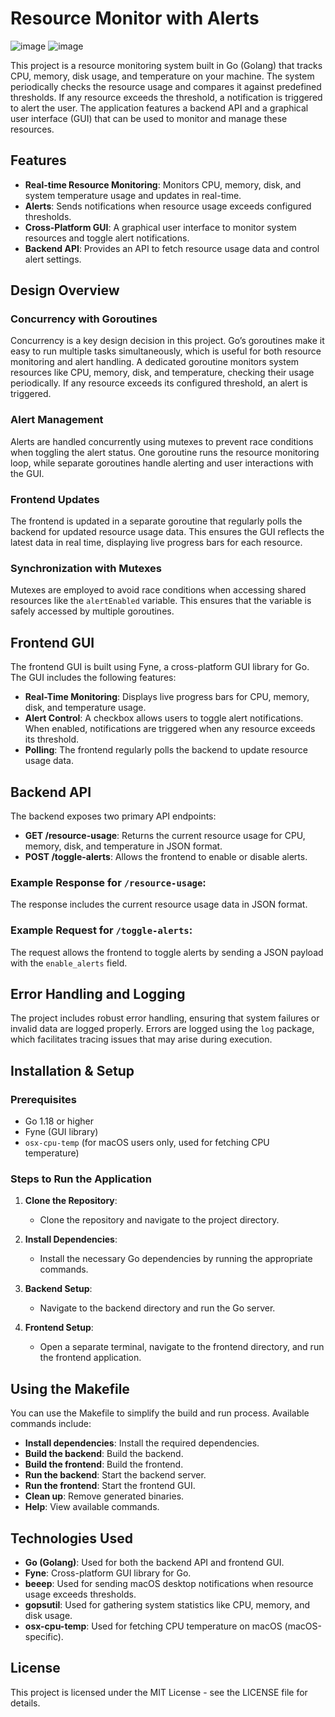 # Resource Monitor with Alerts
![image](https://github.com/user-attachments/assets/d1914265-8e60-481a-86d7-fc48cd7b6668)
![image](https://github.com/user-attachments/assets/f14b0408-fdd9-4f27-9436-7b8956ef4160)

This project is a resource monitoring system built in Go (Golang) that tracks CPU, memory, disk usage, and temperature on your machine. The system periodically checks the resource usage and compares it against predefined thresholds. If any resource exceeds the threshold, a notification is triggered to alert the user. The application features a backend API and a graphical user interface (GUI) that can be used to monitor and manage these resources.

## Features

- **Real-time Resource Monitoring**: Monitors CPU, memory, disk, and system temperature usage and updates in real-time.
- **Alerts**: Sends notifications when resource usage exceeds configured thresholds.
- **Cross-Platform GUI**: A graphical user interface to monitor system resources and toggle alert notifications.
- **Backend API**: Provides an API to fetch resource usage data and control alert settings.

## Design Overview

### Concurrency with Goroutines

Concurrency is a key design decision in this project. Go’s goroutines make it easy to run multiple tasks simultaneously, which is useful for both resource monitoring and alert handling. A dedicated goroutine monitors system resources like CPU, memory, disk, and temperature, checking their usage periodically. If any resource exceeds its configured threshold, an alert is triggered.

### Alert Management

Alerts are handled concurrently using mutexes to prevent race conditions when toggling the alert status. One goroutine runs the resource monitoring loop, while separate goroutines handle alerting and user interactions with the GUI.

### Frontend Updates

The frontend is updated in a separate goroutine that regularly polls the backend for updated resource usage data. This ensures the GUI reflects the latest data in real time, displaying live progress bars for each resource.

### Synchronization with Mutexes

Mutexes are employed to avoid race conditions when accessing shared resources like the `alertEnabled` variable. This ensures that the variable is safely accessed by multiple goroutines.

## Frontend GUI

The frontend GUI is built using Fyne, a cross-platform GUI library for Go. The GUI includes the following features:

- **Real-Time Monitoring**: Displays live progress bars for CPU, memory, disk, and temperature usage.
- **Alert Control**: A checkbox allows users to toggle alert notifications. When enabled, notifications are triggered when any resource exceeds its threshold.
- **Polling**: The frontend regularly polls the backend to update resource usage data.

## Backend API

The backend exposes two primary API endpoints:

- **GET /resource-usage**: Returns the current resource usage for CPU, memory, disk, and temperature in JSON format.
- **POST /toggle-alerts**: Allows the frontend to enable or disable alerts.

### Example Response for `/resource-usage`:
The response includes the current resource usage data in JSON format.

### Example Request for `/toggle-alerts`:
The request allows the frontend to toggle alerts by sending a JSON payload with the `enable_alerts` field.

## Error Handling and Logging

The project includes robust error handling, ensuring that system failures or invalid data are logged properly. Errors are logged using the `log` package, which facilitates tracing issues that may arise during execution.

## Installation & Setup

### Prerequisites

- Go 1.18 or higher
- Fyne (GUI library)
- `osx-cpu-temp` (for macOS users only, used for fetching CPU temperature)

### Steps to Run the Application

1. **Clone the Repository**:
    - Clone the repository and navigate to the project directory.

2. **Install Dependencies**:
    - Install the necessary Go dependencies by running the appropriate commands.

3. **Backend Setup**:
    - Navigate to the backend directory and run the Go server.

4. **Frontend Setup**:
    - Open a separate terminal, navigate to the frontend directory, and run the frontend application.

## Using the Makefile

You can use the Makefile to simplify the build and run process. Available commands include:

- **Install dependencies**: Install the required dependencies.
- **Build the backend**: Build the backend.
- **Build the frontend**: Build the frontend.
- **Run the backend**: Start the backend server.
- **Run the frontend**: Start the frontend GUI.
- **Clean up**: Remove generated binaries.
- **Help**: View available commands.

## Technologies Used

- **Go (Golang)**: Used for both the backend API and frontend GUI.
- **Fyne**: Cross-platform GUI library for Go.
- **beeep**: Used for sending macOS desktop notifications when resource usage exceeds thresholds.
- **gopsutil**: Used for gathering system statistics like CPU, memory, and disk usage.
- **osx-cpu-temp**: Used for fetching CPU temperature on macOS (macOS-specific).

## License

This project is licensed under the MIT License - see the LICENSE file for details.
